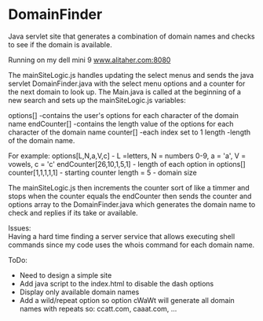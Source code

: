 DomainFinder
============

Java servlet site that generates a combination of domain names and checks to see if the domain is available.

Running on my dell mini 9  www.alitaher.com:8080

The mainSiteLogic.js handles updating the select menus and sends the java servlet DomainFinder.java with the select menu options and a counter for the next domain to look up.  The Main.java is called at the beginning of a new search and sets up the mainSiteLogic.js variables:

options[] 		-contains the user's options for each character of the domain name
endCounter[] 	-contains the length value of the options for each character of the domain name
counter[] 		-each index set to 1
length  		-length of the domain name.

For example:
options[L,N,a,V,c]  		- L =letters, N = numbers 0-9, a = 'a', V = vowels, c = 'c'
endCounter[26,10,1,5,1] 	- length of each option in options[]
counter[1,1,1,1,1]			- starting counter
length = 5					- domain size

The mainSiteLogic.js then increments the counter sort of like a timmer and stops when the counter equals the endCounter then sends the counter and options array to the DomainFinder.java which generates the domain name to check and replies if its take or available.


Issues:  
Having a hard time finding a server service that allows executing shell commands since my code uses the whois command for each domain name.

ToDo:
- Need to design a simple site
- Add java script to the index.html to disable the dash options 
- Display only available domain names
- Add a wild/repeat option so option cWaWt will generate all domain names with repeats so:
  ccatt.com, caaat.com, ...

